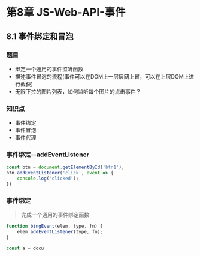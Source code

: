 # 第8章 JS-Web-API-事件

## 8.1 事件绑定和冒泡

### 题目

+ 绑定一个通用的事件监听函数
+ 描述事件冒泡的流程(事件可以在DOM上一层层网上冒，可以在上层DOM上进行截获)
+ 无限下拉的图片列表，如何监听每个图片的点击事件？

### 知识点

+ 事件绑定
+ 事件冒泡
+ 事件代理

### 事件绑定--addEventListener

```javascript
const btn = document.getElementById('btn1');
btn.addEventListener('click', event => {
    console.log('clicked');
})
```

### 事件绑定
> 完成一个通用的事件绑定函数

```javascript
function bingEvent(elem, type, fn) {
    elem.addEventListener(type, fn);
}

const a = docu
```
